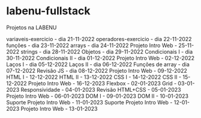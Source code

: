 # labenu-fullstack
Projetos na LABENU


variaveis-exercicio - dia 21-11-2022
operadores-exercicio - dia 22-11-2022
funções - dia 23-11-2022
arrays - dia 24-11-2022
Projeto Intro Web - 25-11-2022
strings - dia 28-11-2022
Objetos - dia 29-11-2022
Condicionais I - dia 30-11-2022
Condicionais II - dia 01-12-2022
Projeto Intro Web - 02-12-2022
Laços I - dia 05-12-2022
Laços II - dia 06-12-2022
Funções de array - dia 07-12-2022
Revisão JS - dia 08-12-2022
Projeto Intro Web - 09-12-2022
HTML I - 12-12-2022
HTML II - 13-12-2022
CSS I - 14-12-2022
CSS II - 15-12-2022
Projeto Intro Web - 16-12-2023
Flexbox - 02-01-2023
Grid - 03-01-2023
Responsividade - 04-01-2023
Revisão HTML+CSS - 05-01-2023
Projeto Intro Web - 06-01-2023
DOM I - 09-01-2023
DOM II - 10-01-2023
Suporte Projeto Intro Web - 11-01-2023
Suporte Projeto Intro Web - 12-01-2023
Projeto Intro Web - 13-01-2023